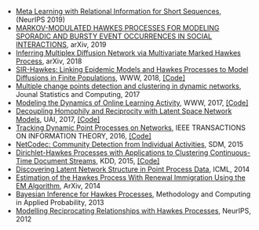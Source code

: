 * [Meta Learning with Relational Information for Short Sequences](https://papers.nips.cc/paper/2019/file/6fe43269967adbb64ec6149852b5cc3e-Paper.pdf),  (NeurIPS 2019)
* [MARKOV-MODULATED HAWKES PROCESSES FOR MODELING SPORADIC AND BURSTY EVENT OCCURRENCES IN SOCIAL INTERACTIONS](https://arxiv.org/pdf/1903.03223.pdf), arXiv, 2019
* [Inferring Multiplex Diffusion Network via Multivariate Marked Hawkes Process](https://arxiv.org/pdf/1809.07688.pdf), arXiv, 2018
* [SIR-Hawkes: Linking Epidemic Models and Hawkes Processes to Model Diffusions in Finite Populations](https://arxiv.org/pdf/1711.01679.pdf), WWW, 2018, [\[Code\]](https://github.com/computationalmedia/sir-hawkes)
* [Multiple change points detection and clustering in dynamic networks](https://link.springer.com/content/pdf/10.1007/s11222-017-9775-1.pdf), Jounal Statistics and Computing, 2017
* [Modeling the Dynamics of Online Learning Activity](https://arxiv.org/pdf/1610.05775.pdf), WWW, 2017, [\[Code\]](https://github.com/Networks-Learning/hdhp.py)
* [Decoupling Homophily and Reciprocity with Latent Space Network Models](https://www.cs.purdue.edu/homes/neville/papers/yang-et-al-uai2017.pdf), UAI, 2017, [\[Code\]](https://github.com/jiaseny/lspp)
* [Tracking Dynamic Point Processes on Networks](https://arxiv.org/pdf/1409.0031.pdf), IEEE TRANSACTIONS ON INFORMATION THEORY, 2016, [\[Code\]](https://github.com/erichall87/HawkesCode)
* [NetCodec: Community Detection from Individual Activities](https://epubs.siam.org/doi/pdf/10.1137/1.9781611974010.11), SDM, 2015
* [Dirichlet-Hawkes Processes with Applications to Clustering Continuous-Time Document Streams](https://dl.acm.org/doi/pdf/10.1145/2783258.2783411), KDD, 2015, [\[Code\]](https://github.com/JFChi/Dirichlet-Hawkes-Process)
* [Discovering Latent Network Structure in Point Process Data](https://scholar.harvard.edu/files/hips/files/linderman-networks-icml-2014.pdf), ICML, 2014
* [Estimation of the Hawkes Process With Renewal Immigration Using the EM Algorithm](https://arxiv.org/pdf/1407.7118.pdf), ArXiv, 2014
* [Bayesian Inference for Hawkes Processes](https://link.springer.com/content/pdf/10.1007/s11009-011-9272-5.pdf), Methodology and Computing in Applied Probability, 2013
* [Modelling Reciprocating Relationships with Hawkes Processes](https://proceedings.neurips.cc/paper/2012/file/40cb228987243c91b2dd0b7c9c4a0856-Paper.pdf), NeurIPS, 2012
